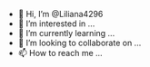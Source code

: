 - 👋 Hi, I’m @Liliana4296
- 👀 I’m interested in ...
- 🌱 I’m currently learning ...
- 💞️ I’m looking to collaborate on ...
- 📫 How to reach me ...

<!---
Liliana4296/Liliana4296 is a ✨ special ✨ repository because its `README.md` (this file) appears on your GitHub profile.
You can click the Preview link to take a look at your changes.
--->
